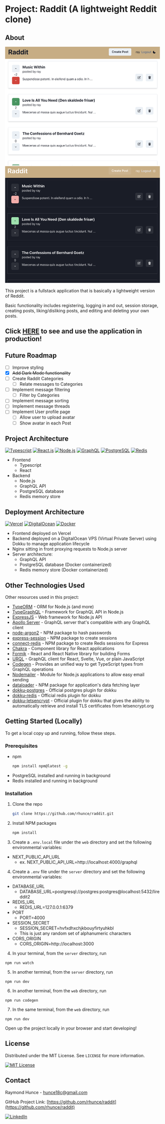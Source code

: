 # Project: Raddit (A lightweight Reddit clone)

## About

![Raddit Project Screen Shot](images/lightmode.png)
![Raddit Project Screen Shot](images/darkmode.png)

This project is a fullstack application that is basically a lightweight version of Reddit.

Basic functionality includes registering, logging in and out, session storage, creating posts, liking/disliking posts, and editing and deleting your own posts.

## **Click [HERE](https://rhunce.com/) to see and use the application in production!**

## Future Roadmap

- [ ] Improve styling
- [x] ~~Add Dark Mode functionality~~
- [ ] Create Raddit Categories
  - [ ] Relate messages to Categories
- [ ] Implement message filtering
  - [ ] Filter by Categories
- [ ] Implement message sorting
- [ ] Implement message threads
- [ ] Implement User profile page
  - [ ] Allow user to upload avatar
  - [ ] Show avatar in each Post

## Project Architecture

[![Typescript]][Typescript-url]
[![React.js]][React-url]
[![Node.js]][Node-url]
[![GraphQL]][GraphQL-url]
[![PostgreSQL]][PostgreSQL-url]
[![Redis]][Redis-url]

- Frontend
  - Typescript
  - React
- Backend
  - Node.js
  - GraphQL API
  - PostgreSQL database
  - Redis memory store

## Deployment Architecture

[![Vercel]][Vercel-url]
[![DigitalOcean]][DIgitalOcean-url]
[![Docker]][Docker-url]

- Frontend deployed on Vercel
- Backend deployed on a DigitalOcean VPS (Virtual Private Server) using Dokku to manage application lifecycle
- Nginx sitting in front proxying requests to Node.js server
- Server architecture:
  - GraphQL API
  - PostgreSQL database (Docker containerized)
  - Redis memory store (Docker containerized)

## Other Technologies Used

Other resources used in this project:

- [TypeORM](https://typeorm.io/) - ORM for Node.js (and more)
- [TypeGraphQL](https://typegraphql.com/) - Framework for GraphQL API in Node.js
- [ExpressJS](https://expressjs.com/) - Web framework for Node.js API
- [Apollo Server](https://www.apollographql.com/) - GraphQL server that's compatible with any GraphQL client
- [node-argon2](https://www.npmjs.com/package/argon2) - NPM package to hash passwords
- [express-session](https://www.npmjs.com/package/express-session) - NPM package to create sessions
- [connect-redis](https://www.npmjs.com/package/connect-redis) - NPM package to create Redis sessions for Express
- [Chakra](https://chakra-ui.com/) - Component library for React applications
- [Formik](https://formik.org/) - React and React Native library for building Forms
- [URQL](https://formidable.com/open-source/urql/) - GraphQL client for React, Svelte, Vue, or plain JavaScript
- [Codegen](https://the-guild.dev/graphql/codegen/docs/guides/react-vue) - Provides an unified way to get TypeScript types from GraphQL operations
- [Nodemailer](https://nodemailer.com/about/) - Module for Node.js applications to allow easy email sending
- [dataloader](https://www.npmjs.com/package/dataloader) - NPM package for application's data fetching layer
- [dokku-postgres](https://github.com/dokku/dokku-postgres) - Official postgres plugin for dokku
- [dokku-redis](https://github.com/dokku/dokku-redis) - Official redis plugin for dokku
- [dokku-letsencrypt](https://github.com/dokku/dokku-letsencrypt) - Official plugin for dokku that gives the ability to automatically retrieve and install TLS certificates from letsencrypt.org

## Getting Started (Locally)

To get a local copy up and running, follow these steps.

### Prerequisites

- npm
  ```sh
  npm install npm@latest -g
  ```
- PostgreSQL installed and running in background
- Redis installed and running in background

### Installation

1. Clone the repo
   ```sh
   git clone https://github.com/rhunce/raddit.git
   ```
2. Install NPM packages
   ```sh
   npm install
   ```
3. Create a `.env.local` file under the `web` directory and set the following environmental variables:

- NEXT_PUBLIC_API_URL
  - ex. NEXT_PUBLIC_API_URL=http://localhost:4000/graphql

4. Create a `.env` file under the `server` directory and set the following environmental variables:

- DATABASE_URL
  - DATABASE_URL=postgresql://postgres:postgres@localhost:5432/lireddit2
- REDIS_URL
  - REDIS_URL=127.0.0.1:6379
- PORT
  - PORT=4000
- SESSION_SECRET
  - SESSION_SECRET=hvfxdhxchjkbouyfirtyuhkbl
  - This is just any random set of alphanumeric characters
- CORS_ORIGIN
  - CORS_ORIGIN=http://localhost:3000

4. In your terminal, from the `server` directory, run

```
npm run watch
```

5. In another terminal, from the `server` directory, run

```
npm run dev
```

6. In another terminal, from the `web` directory, run

```
npm run codegen
```

7. In the same terminal, from the `web` directory, run

```
npm run dev
```

Open up the project locally in your browser and start developing!

## License

Distributed under the MIT License. See `LICENSE` for more information.

[![MIT License][license-shield]][license-url]

## Contact

Raymond Hunce - hunce18c@gmail.com

GitHub Project Link: [https://github.com/rhunce/raddit](https://github.com/rhunce/raddit)

[![LinkedIn][linkedin-shield]][linkedin-url]

<!-- License -->

[license-shield]: https://img.shields.io/github/license/othneildrew/Best-README-Template.svg?style=for-the-badge
[license-url]: https://opensource.org/license/mit/

<!-- LinkedIn -->

[linkedin-shield]: https://img.shields.io/badge/-LinkedIn-black.svg?style=for-the-badge&logo=linkedin&colorB=555
[linkedin-url]: https://www.linkedin.com/in/raymondhunce/

<!-- Next -->

[Next.js]: https://img.shields.io/badge/next.js-000000?style=for-the-badge&logo=nextdotjs&logoColor=white
[Next-url]: https://nextjs.org/

<!-- React -->

[React.js]: https://img.shields.io/badge/React-20232A?style=for-the-badge&logo=react&logoColor=61DAFB
[React-url]: https://reactjs.org/

<!-- Vercel -->

[Vercel]: https://img.shields.io/badge/vercel-000000?style=for-the-badge&logo=vercel&logoColor=white
[Vercel-url]: https://vercel.com

<!-- DigitalOcean -->

[DigitalOcean]: https://img.shields.io/badge/digitalocean-d7d7d7?style=for-the-badge&logo=digitalocean&logoColor=blue
[DIgitalOcean-url]: https://www.digitalocean.com/

<!-- Docker -->

[Docker]: https://img.shields.io/badge/docker-d7d7d7?style=for-the-badge&logo=docker&logoColor=blue
[Docker-url]: https://www.docker.com/

<!-- TypeScript -->

[Typescript]: https://img.shields.io/badge/typescript-blue?style=for-the-badge&logo=typescript&logoColor=white
[Typescript-url]: https://www.typescriptlang.org/

<!-- Node.js -->

[Node.js]: https://img.shields.io/badge/node.js-gray?style=for-the-badge&logo=nodedotjs&logoColor=339933
[Node-url]: https://nodejs.org/

<!-- GraphQL -->

[GraphQL]: https://img.shields.io/badge/graphql-18191A?style=for-the-badge&logo=graphql&logoColor=E10098
[GraphQL-url]: https://graphql.org/

<!-- PostgreSQL -->

[PostgreSQL]: https://img.shields.io/badge/postgresql-d7d7d7?style=for-the-badge&logo=postgresql&logoColor=4169E1
[PostgreSQL-url]: https://www.postgresql.org/

<!-- Redis -->

[Redis]: https://img.shields.io/badge/redis-d7d7d7?style=for-the-badge&logo=redis&logoColor=DC382D
[Redis-url]: https://redis.com/
